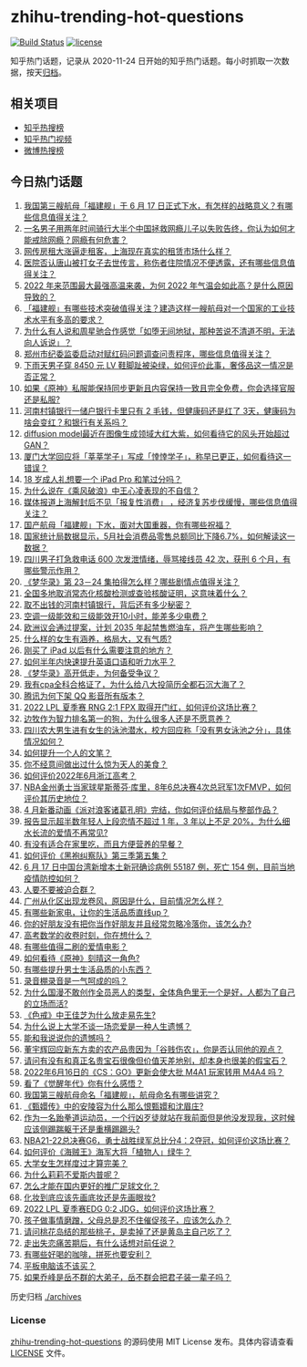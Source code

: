 # zhihu-trending-hot-questions

[![Build Status](https://github.com/justjavac/zhihu-trending-hot-questions/workflows/ci/badge.svg?branch=master)](https://github.com/justjavac/zhihu-trending-hot-questions/actions)
[![license](https://img.shields.io/github/license/justjavac/zhihu-trending-hot-questions)](https://github.com/justjavac/zhihu-trending-hot-questions/blob/master/LICENSE)

知乎热门话题，记录从 2020-11-24 日开始的知乎热门话题。每小时抓取一次数据，按天[归档](./archives)。

## 相关项目

- [知乎热搜榜](https://github.com/justjavac/zhihu-trending-top-search)
- [知乎热门视频](https://github.com/justjavac/zhihu-trending-hot-video)
- [微博热搜榜](https://github.com/justjavac/weibo-trending-hot-search)

## 今日热门话题

<!-- BEGIN -->
<!-- 最后更新时间 Sat Jun 18 2022 05:15:48 GMT+0800 (China Standard Time) -->

1. [我国第三艘航母「福建舰」于 6 月 17 日正式下水，有怎样的战略意义？有哪些信息值得关注？](https://www.zhihu.com/question/538149575)
1. [一名男子用两年时间骑行大半个中国拯救网瘾儿子以失败告终，你认为如何才能戒除网瘾？网瘾有何危害？](https://www.zhihu.com/question/538104603)
1. [网传房租大涨逼走租客，上海现在真实的租赁市场什么样？](https://www.zhihu.com/question/537813841)
1. [医院否认唐山被打女子去世传言，称伤者住院情况不便透露，还有哪些信息值得关注？](https://www.zhihu.com/question/538204212)
1. [2022 年来范围最大最强高温来袭，为何 2022 年气温会如此高？是什么原因导致的？](https://www.zhihu.com/question/537788739)
1. [「福建舰」有哪些技术突破值得关注？建造这样一艘航母对一个国家的工业技术水平有多高的要求？](https://www.zhihu.com/question/538150505)
1. [为什么有人说和周星驰合作感觉「如堕无间地狱，那种苦说不清道不明，无法向人诉说」？](https://www.zhihu.com/question/475313099)
1. [郑州市纪委监委启动对赋红码问题调查问责程序，哪些信息值得关注？](https://www.zhihu.com/question/538195999)
1. [下雨天男子穿 8450 元 LV 鞋脚趾被染绿，如何评价此事，奢侈品这一情况是否正常？](https://www.zhihu.com/question/537654914)
1. [如果《原神》私服能保持同步更新且内容保持一致且完全免费，你会选择官服还是私服?](https://www.zhihu.com/question/531888103)
1. [河南村镇银行一储户银行卡里只有 2 毛钱，但健康码还是红了 3天，健康码为啥会变红？和银行有关系吗？](https://www.zhihu.com/question/537985026)
1. [diffusion model最近在图像生成领域大红大紫，如何看待它的风头开始超过GAN？](https://www.zhihu.com/question/536012286)
1. [厦门大学回应将「莘莘学子」写成「悻悻学子」，称早已更正，如何看待这一错误？](https://www.zhihu.com/question/538032891)
1. [18 岁成人礼想要一个 iPad Pro 和笔过分吗？](https://www.zhihu.com/question/536923616)
1. [为什么说在《乘风破浪》中王心凌表现的不自信？](https://www.zhihu.com/question/537772974)
1. [媒体报道上海解封后不见「报复性消费」 ，经济复苏步伐缓慢，哪些信息值得关注？](https://www.zhihu.com/question/538120561)
1. [国产航母「福建舰」下水，面对大国重器，你有哪些祝福？](https://www.zhihu.com/question/538149540)
1. [国家统计局数据显示，5月社会消费品零售总额同比下降6.7%，如何解读这一数据？](https://www.zhihu.com/question/537793902)
1. [四川男子打急救电话 600 次发泄情绪，辱骂接线员 42 次，获刑 6 个月，有哪些警示作用？](https://www.zhihu.com/question/537957226)
1. [《梦华录》第 23－24 集拍得怎么样？哪些剧情点值得关注？](https://www.zhihu.com/question/538209712)
1. [全国多地取消常态化核酸检测或查验核酸证明，这意味着什么？](https://www.zhihu.com/question/538123655)
1. [取不出钱的河南村镇银行，背后还有多少秘密？](https://www.zhihu.com/question/537152454)
1. [空调一级能效和三级能效开10小时，能差多少电费？](https://www.zhihu.com/question/329341284)
1. [欧洲议会通过提案，计划 2035 年起禁售燃油车，将产生哪些影响？](https://www.zhihu.com/question/537850633)
1. [什么样的女生有涵养，格局大，又有气质?](https://www.zhihu.com/question/451234958)
1. [刚买了 iPad 以后有什么需要注意的地方？](https://www.zhihu.com/question/373784504)
1. [如何半年内快速提升英语口语和听力水平？](https://www.zhihu.com/question/423789316)
1. [《梦华录》高开低走，为何备受争议？](https://www.zhihu.com/question/537947722)
1. [我有cpa全科合格证了，为什么给八大投简历全都石沉大海了？](https://www.zhihu.com/question/486751783)
1. [腾讯为何下架 QQ 影音所有版本？](https://www.zhihu.com/question/537549298)
1. [2022 LPL 夏季赛 RNG 2:1 FPX 取得开门红，如何评价这场比赛？](https://www.zhihu.com/question/538203977)
1. [边牧作为智力排名第一的狗，为什么很多人还是不愿意养？](https://www.zhihu.com/question/329070571)
1. [四川农大男生进有女生的泳池潜水，校方回应称「没有男女泳池之分」，具体情况如何？](https://www.zhihu.com/question/538037333)
1. [如何提升一个人的文笔？](https://www.zhihu.com/question/19591218)
1. [你不经意间做出过什么惊为天人的美食？](https://www.zhihu.com/question/61616681)
1. [如何评价2022年6月浙江高考？](https://www.zhihu.com/question/536190182)
1. [NBA金州勇士当家球星斯蒂芬·库里，8年6总决赛4次总冠军1次FMVP，如何评价其历史地位？](https://www.zhihu.com/question/538145119)
1. [4 月新番动画《派对浪客诸葛孔明》完结，你如何评价结局与整部作品？](https://www.zhihu.com/question/538067842)
1. [报告显示超半数年轻人上段恋情不超过 1 年，3 年以上不足 20%，为什么细水长流的爱情不再常见?](https://www.zhihu.com/question/538142177)
1. [有没有适合在家里吃，而且方便营养的早餐？](https://www.zhihu.com/question/432002340)
1. [如何评价《黑袍纠察队》第三季第五集？](https://www.zhihu.com/question/538124624)
1. [6 月 17 日中国台湾新增本土新冠确诊病例 55187 例，死亡 154 例，目前当地疫情防控如何？](https://www.zhihu.com/question/538162298)
1. [人要不要被迫合群？](https://www.zhihu.com/question/537235179)
1. [广州从化区出现龙卷风，原因是什么，目前情况怎么样？](https://www.zhihu.com/question/538045767)
1. [有哪些新家电，让你的生活品质直线up？](https://www.zhihu.com/question/523388660)
1. [你的好朋友没有把你当作好朋友并且经常忽略冷落你，该怎么办?](https://www.zhihu.com/question/537996297)
1. [高考数学的收卷时刻，你在想什么？](https://www.zhihu.com/question/537355095)
1. [有哪些值得二刷的爱情电影？](https://www.zhihu.com/question/499774388)
1. [如何看待《原神》刻晴这一角色?](https://www.zhihu.com/question/421862145)
1. [有哪些提升男士生活品质的小东西？](https://www.zhihu.com/question/21682636)
1. [录音棚录音是一气呵成的吗？](https://www.zhihu.com/question/303723780)
1. [为什么国漫不敢创作全员恶人的类型，全体角色里无一个是好，人都为了自己的立场而活?](https://www.zhihu.com/question/537141367)
1. [《色戒》中王佳芝为什么放走易先生?](https://www.zhihu.com/question/275334749)
1. [为什么说上大学不谈一场恋爱是一种人生遗憾？](https://www.zhihu.com/question/537786475)
1. [能和我说说你的遗憾吗？](https://www.zhihu.com/question/538140010)
1. [董宇辉回应新东方卖的农产品贵因为「谷贱伤农」，你是否认同他的观点？](https://www.zhihu.com/question/537986152)
1. [请问有没有和真正名贵宝石很像但价值天差地别，却本身也很美的假宝石？](https://www.zhihu.com/question/530145316)
1. [2022年6月16日的《CS：GO》更新会使大批 M4A1 玩家转用 M4A4 吗？](https://www.zhihu.com/question/537989787)
1. [看了《觉醒年代》你有什么感悟？](https://www.zhihu.com/question/462742732)
1. [我国第三艘航母命名「福建舰」，航母命名有哪些讲究？](https://www.zhihu.com/question/538149375)
1. [《甄嬛传》中的安陵容为什么那么恨甄嬛和沈眉庄?](https://www.zhihu.com/question/392908166)
1. [作为一名跆拳道运动员，一个行凶歹徒就站在我前面但是他没发现我，这时候应该侧踢踹躯干还是重横踢踢头?](https://www.zhihu.com/question/538071401)
1. [NBA21-22总决赛G6，勇士战胜绿军总比分4：2夺冠，如何评价这场比赛？](https://www.zhihu.com/question/538143451)
1. [如何评价《海贼王》海军大将「植物人」绿牛？](https://www.zhihu.com/question/537864082)
1. [大学女生怎样度过才算完美？](https://www.zhihu.com/question/538114843)
1. [为什么莉莉不爱斯内普呢？](https://www.zhihu.com/question/519401077)
1. [怎么才能在国内更好的推广足球文化？](https://www.zhihu.com/question/537638861)
1. [化妆到底应该先画底妆还是先画眼妆?](https://www.zhihu.com/question/400525833)
1. [2022 LPL 夏季赛EDG 0:2 JDG，如何评价这场比赛？](https://www.zhihu.com/question/538181160)
1. [孩子做事情磨蹭，父母总是忍不住催促孩子，应该怎么办？](https://www.zhihu.com/question/536142021)
1. [请问桃花岛结的那些桃子，是卖掉了还是黄岛主自己吃了？](https://www.zhihu.com/question/450314181)
1. [走出失恋痛苦期后，有什么话想对前任说？](https://www.zhihu.com/question/537939926)
1. [有哪些好喝的咖啡，拼死也要安利？](https://www.zhihu.com/question/486704126)
1. [平板电脑该不该买？](https://www.zhihu.com/question/304465571)
1. [如果乔峰是岳不群的大弟子，岳不群会把君子装一辈子吗？](https://www.zhihu.com/question/528988729)

<!-- END -->

历史归档 [./archives](./archives)

### License

[zhihu-trending-hot-questions](https://github.com/justjavac/zhihu-trending-hot-questions)
的源码使用 MIT License 发布。具体内容请查看 [LICENSE](./LICENSE) 文件。
